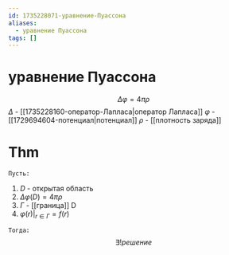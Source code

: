 ```yaml
---
id: 1735228071-уравнение-Пуассона
aliases:
  - уравнение Пуассона
tags: []
---
```


# уравнение Пуассона
$$
\Delta \varphi = 4\pi \rho
$$
$\Delta$ - [[1735228160-оператор-Лапласа|оператор Лапласа]]
$\varphi$ - [[1729694604-потенциал|потенциал]]
$\rho$ - [[плотность заряда]]

# Thm
`Пусть:`
1. $D$ - открытая область
2. $\Delta \varphi(D) = 4\pi \rho$ 
3. $\Gamma$ - [[граница]] D
4. $\varphi(r) \rvert_{r \in \Gamma} = f(r)$

`Тогда:`
$$
\exists! решение
$$
